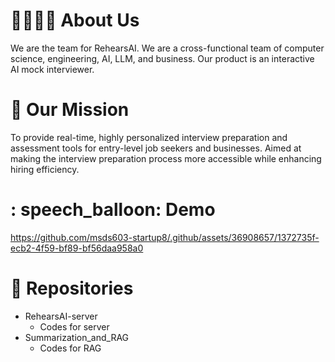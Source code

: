 # :woman_technologist::man_technologist: About Us

We are the team for RehearsAI. We are a cross-functional team of computer science, engineering, AI, LLM, and business. Our product is an interactive AI mock interviewer.

# :rocket: Our Mission

To provide real-time, highly personalized interview preparation and assessment tools for entry-level job seekers and businesses.
Aimed at making the interview preparation process more accessible while enhancing hiring efficiency.

# : speech_balloon: Demo
https://github.com/msds603-startup8/.github/assets/36908657/1372735f-ecb2-4f59-bf89-bf56daa958a0

# :bookmark_tabs: Repositories

- RehearsAI-server
  - Codes for server
- Summarization_and_RAG
  - Codes for RAG
